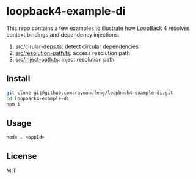 # loopback4-example-di

This repo contains a few examples to illustrate how LoopBack 4 resolves context
bindings and dependency injections.

1. [src/cirular-deps.ts](src/circular-deps.ts): detect circular dependencies
2. [src/resolution-path.ts](src/resolution-path.ts): access resolution path
3. [src/inject-path.ts](src/inject-path.ts): inject resolution path


## Install

```sh
git clone git@github.com:raymondfeng/loopback4-example-di.git
cd loopback4-example-di
npm i
```

## Usage
```
node . <appId>
```

## License

MIT
